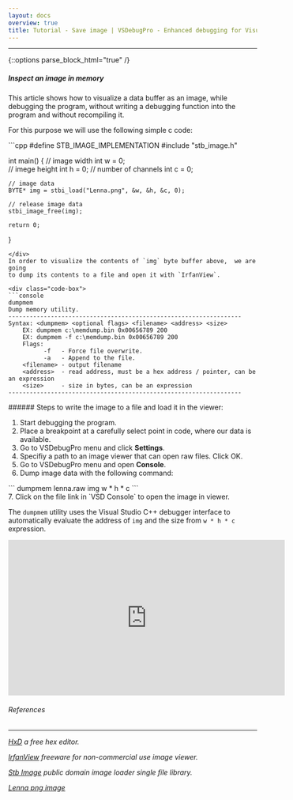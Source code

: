 ```yaml
---
layout: docs
overview: true
title: Tutorial - Save image | VSDebugPro - Enhanced debugging for Visual Studio
---
```


---
{::options parse_block_html="true" /}

##### Inspect an image in memory

This article shows how to visualize a data buffer as an image, while debugging the program,
without writing a debugging function into the program and without recompiling it.

For this purpose we will use the following simple c code:

<div class="code-box">
```cpp
#define STB_IMAGE_IMPLEMENTATION
#include "stb_image.h"

int main()
{
    // image width
    int w = 0;  
    // imege height
    int h = 0;
    // number of channels
    int c = 0;

    // image data
    BYTE* img = stbi_load("Lenna.png", &w, &h, &c, 0);

    // release image data
    stbi_image_free(img);

    return 0;
}
```
</div>
In order to visualize the contents of `img` byte buffer above,  we are going
to dump its contents to a file and open it with `IrfanView`.

<div class="code-box">
```console
dumpmem
Dump memory utility.
------------------------------------------------------------------
Syntax: <dumpmem> <optional flags> <filename> <address> <size>
	EX: dumpmem c:\memdump.bin 0x00656789 200
	EX: dumpmem -f c:\memdump.bin 0x00656789 200
	Flags:
		  -f   - Force file overwrite.
		  -a   - Append to the file.
	<filename> - output filename
	<address>  - read address, must be a hex address / pointer, can be an expression
	<size>     - size in bytes, can be an expression
------------------------------------------------------------------
```
</div>
###### Steps to write the image to a file and load it in the viewer:

1. Start debugging the program.
2. Place a breakpoint at a carefully select point in code, where our data is available.
3. Go to VSDebugPro menu and click **Settings**.
4. Specifiy a path to an image viewer that can open raw files. Click OK.
5. Go to VSDebugPro menu and open **Console**.
6. Dump image data with the following command:
<div class="code-box">
```
dumpmem lenna.raw img w * h * c
```
</div>
7. Click on the file link in `VSD Console` to open the image in viewer.

The `dumpmem` utility uses the Visual Studio C++ debugger interface to automatically evaluate
the address of `img` and the size from `w * h * c` expression.

<iframe width="560" height="315" src="https://www.youtube.com/embed/w9otfmAO46Q" frameborder="0" allow="autoplay; encrypted-media" allowfullscreen></iframe>

###### References

---

*[HxD](https://mh-nexus.de/en/hxd/) a free hex editor.*

*[IrfanView](https://www.irfanview.com/) freeware for non-commercial use image viewer.*

*[Stb Image](https://github.com/nothings/stb) public domain image loader single file library.*

*[Lenna png image](https://en.wikipedia.org/wiki/Lenna)*
